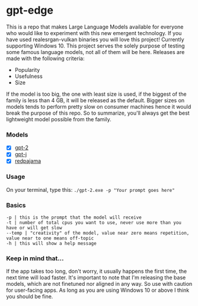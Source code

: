 # gpt-edge
This is a repo that makes Large Language Models available for everyone who would like to experiment with this new emergent technology. If you have used realesrgan-vulkan binaries you will love this project! Currently supporting Windows 10. This project serves the solely purpose of testing some famous language models, not all of them will be here. Releases are made with the following criteria:<br>
- Popularity
- Usefulness
- Size

If the model is too big, the one with least size is used, if the biggest of the family is less than 4 GB, it will be released as the default. Bigger sizes on models tends to perform pretty slow on consumer machines hence it would break the purpose of this repo. So to summarize, you'll always get the best lightweight model possible from the family.

### Models

- [x] [gpt-2](https://github.com/appvoid/gpt-edge/releases/download/gpt-2/gpt-2.exe)
- [x] [gpt-j](https://github.com/appvoid/gpt-edge/releases/tag/gpt-j)
- [x] [redpajama](https://github.com/appvoid/gpt-edge/releases/download/redpajama/redpajama.exe)

### Usage
On your terminal, type this:
```./gpt-2.exe -p "Your prompt goes here"```

### Basics 
```
-p | this is the prompt that the model will receive
-t | number of total cpus you want to use, never use more than you have or will get slow
--temp | "creativity" of the model, value near zero means repetition, value near to one means off-topic
-h | this will show a help message
```

### Keep in mind that...
If the app takes too long, don't worry, it usually happens the first time, the next time will load faster. It's important to note that I'm releasing the base models, which are not finetuned nor aligned in any way. So use with caution for user-facing apps. As long as you are using Windows 10 or above I think you should be fine.
